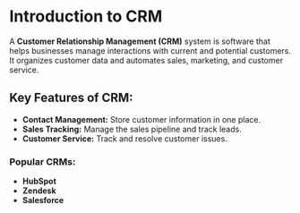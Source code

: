 # Introduction to CRM

A **Customer Relationship Management (CRM)** system is software that helps businesses manage interactions with current and potential customers. It organizes customer data and automates sales, marketing, and customer service.

## Key Features of CRM:
- **Contact Management:** Store customer information in one place.
- **Sales Tracking:** Manage the sales pipeline and track leads.
- **Customer Service:** Track and resolve customer issues.

### Popular CRMs:
- **HubSpot**
- **Zendesk**
- **Salesforce**
